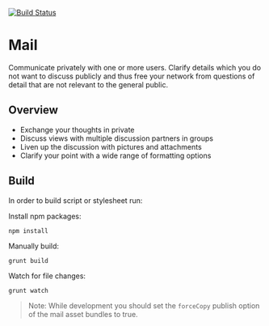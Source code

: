 [![Build Status](https://travis-ci.org/humhub/humhub-modules-mail.svg?branch=master)](https://travis-ci.org/humhub/humhub-modules-mail)

# Mail

Communicate privately with one or more users. Clarify details which you do not want to discuss publicly and thus free your network from questions of detail that are not relevant to the general public.

## Overview

- Exchange your thoughts in private
- Discuss views with multiple discussion partners in groups
- Liven up the discussion with pictures and attachments
- Clarify your point with a wide range of formatting options

## Build

In order to build script or stylesheet run:

Install npm packages:

```
npm install
```

Manually build:

```
grunt build
```

Watch for file changes:

```
grunt watch
```

> Note: While development you should set the `forceCopy` publish option of the mail asset bundles to true.